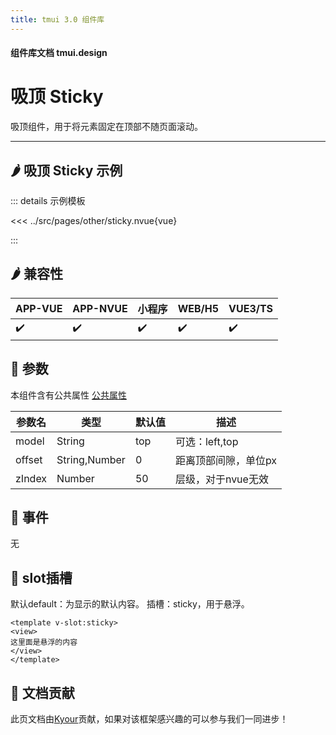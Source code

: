 ```yaml
---
title: tmui 3.0 组件库
---
```


<script setup>
import webview from '../components/mobileWebview.vue'
</script>

#### 组件库文档 tmui.design

# 吸顶 Sticky
吸顶组件，用于将元素固定在顶部不随页面滚动。

---

## :hot_pepper: 吸顶 Sticky 示例

<webview url="https://tmui.design/h5/#/pages/other/sticky"></webview>

::: details 示例模板

<<< ../src/pages/other/sticky.nvue{vue}

:::

## :hot_pepper: 兼容性

| APP-VUE            | APP-NVUE           | 小程序                | WEB/H5             | VUE3/TS            |
|--------------------|--------------------|--------------------|--------------------|--------------------|
| :heavy_check_mark: | :heavy_check_mark: | :heavy_check_mark: | :heavy_check_mark: | :heavy_check_mark: |

## :seedling: 参数
本组件含有公共属性 [公共属性](/spec/组件公共样式.html)

| 参数名    | 类型            | 默认值 | 描述          |
|--------|---------------|-----|-------------|
| model  | String        | top | 可选：left,top |
| offset | String,Number | 0 | 距离顶部间隙，单位px      |
| zIndex | Number        | 50  | 层级，对于nvue无效 |

## :rose: 事件
无

## :corn: slot插槽
默认default：为显示的默认内容。
插槽：sticky，用于悬浮。
```vue
<template v-slot:sticky>
<view>
这里面是悬浮的内容
</view>
</template>
```

## :couplekiss: 文档贡献
此页文档由[Kyour](https://github.com/kyour-cn)贡献，如果对该框架感兴趣的可以参与我们一同进步！

